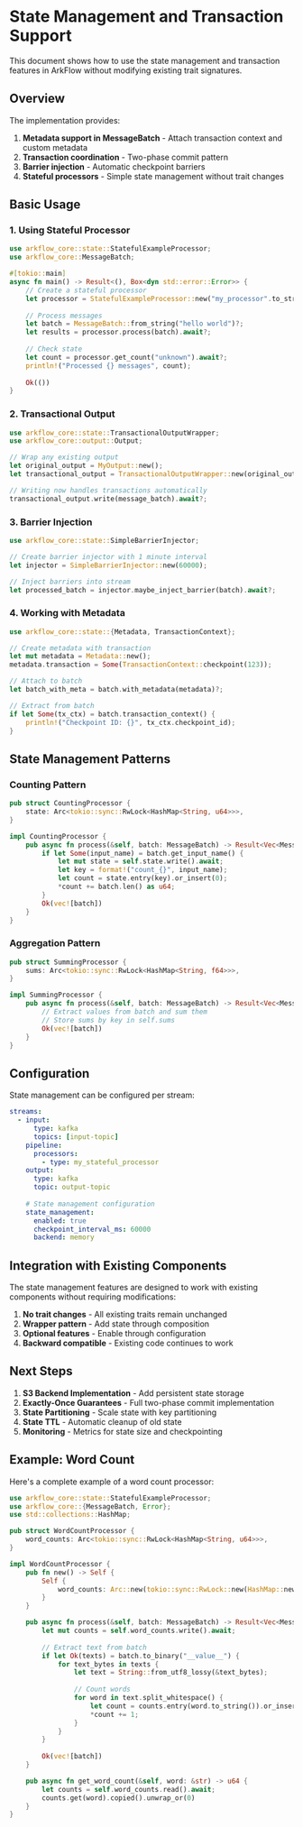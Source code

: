 # State Management and Transaction Support

This document shows how to use the state management and transaction features in ArkFlow without modifying existing trait signatures.

## Overview

The implementation provides:
1. **Metadata support in MessageBatch** - Attach transaction context and custom metadata
2. **Transaction coordination** - Two-phase commit pattern
3. **Barrier injection** - Automatic checkpoint barriers
4. **Stateful processors** - Simple state management without trait changes

## Basic Usage

### 1. Using Stateful Processor

```rust
use arkflow_core::state::StatefulExampleProcessor;
use arkflow_core::MessageBatch;

#[tokio::main]
async fn main() -> Result<(), Box<dyn std::error::Error>> {
    // Create a stateful processor
    let processor = StatefulExampleProcessor::new("my_processor".to_string());
    
    // Process messages
    let batch = MessageBatch::from_string("hello world")?;
    let results = processor.process(batch).await?;
    
    // Check state
    let count = processor.get_count("unknown").await?;
    println!("Processed {} messages", count);
    
    Ok(())
}
```

### 2. Transactional Output

```rust
use arkflow_core::state::TransactionalOutputWrapper;
use arkflow_core::output::Output;

// Wrap any existing output
let original_output = MyOutput::new();
let transactional_output = TransactionalOutputWrapper::new(original_output);

// Writing now handles transactions automatically
transactional_output.write(message_batch).await?;
```

### 3. Barrier Injection

```rust
use arkflow_core::state::SimpleBarrierInjector;

// Create barrier injector with 1 minute interval
let injector = SimpleBarrierInjector::new(60000);

// Inject barriers into stream
let processed_batch = injector.maybe_inject_barrier(batch).await?;
```

### 4. Working with Metadata

```rust
use arkflow_core::state::{Metadata, TransactionContext};

// Create metadata with transaction
let mut metadata = Metadata::new();
metadata.transaction = Some(TransactionContext::checkpoint(123));

// Attach to batch
let batch_with_meta = batch.with_metadata(metadata)?;

// Extract from batch
if let Some(tx_ctx) = batch.transaction_context() {
    println!("Checkpoint ID: {}", tx_ctx.checkpoint_id);
}
```

## State Management Patterns

### Counting Pattern

```rust
pub struct CountingProcessor {
    state: Arc<tokio::sync::RwLock<HashMap<String, u64>>>,
}

impl CountingProcessor {
    pub async fn process(&self, batch: MessageBatch) -> Result<Vec<MessageBatch>, Error> {
        if let Some(input_name) = batch.get_input_name() {
            let mut state = self.state.write().await;
            let key = format!("count_{}", input_name);
            let count = state.entry(key).or_insert(0);
            *count += batch.len() as u64;
        }
        Ok(vec![batch])
    }
}
```

### Aggregation Pattern

```rust
pub struct SummingProcessor {
    sums: Arc<tokio::sync::RwLock<HashMap<String, f64>>>,
}

impl SummingProcessor {
    pub async fn process(&self, batch: MessageBatch) -> Result<Vec<MessageBatch>, Error> {
        // Extract values from batch and sum them
        // Store sums by key in self.sums
        Ok(vec![batch])
    }
}
```

## Configuration

State management can be configured per stream:

```yaml
streams:
  - input:
      type: kafka
      topics: [input-topic]
    pipeline:
      processors:
        - type: my_stateful_processor
    output:
      type: kafka
      topic: output-topic
    
    # State management configuration
    state_management:
      enabled: true
      checkpoint_interval_ms: 60000
      backend: memory
```

## Integration with Existing Components

The state management features are designed to work with existing components without requiring modifications:

1. **No trait changes** - All existing traits remain unchanged
2. **Wrapper pattern** - Add state through composition
3. **Optional features** - Enable through configuration
4. **Backward compatible** - Existing code continues to work

## Next Steps

1. **S3 Backend Implementation** - Add persistent state storage
2. **Exactly-Once Guarantees** - Full two-phase commit implementation
3. **State Partitioning** - Scale state with key partitioning
4. **State TTL** - Automatic cleanup of old state
5. **Monitoring** - Metrics for state size and checkpointing

## Example: Word Count

Here's a complete example of a word count processor:

```rust
use arkflow_core::state::StatefulExampleProcessor;
use arkflow_core::{MessageBatch, Error};
use std::collections::HashMap;

pub struct WordCountProcessor {
    word_counts: Arc<tokio::sync::RwLock<HashMap<String, u64>>>,
}

impl WordCountProcessor {
    pub fn new() -> Self {
        Self {
            word_counts: Arc::new(tokio::sync::RwLock::new(HashMap::new())),
        }
    }

    pub async fn process(&self, batch: MessageBatch) -> Result<Vec<MessageBatch>, Error> {
        let mut counts = self.word_counts.write().await;
        
        // Extract text from batch
        if let Ok(texts) = batch.to_binary("__value__") {
            for text_bytes in texts {
                let text = String::from_utf8_lossy(&text_bytes);
                
                // Count words
                for word in text.split_whitespace() {
                    let count = counts.entry(word.to_string()).or_insert(0);
                    *count += 1;
                }
            }
        }
        
        Ok(vec![batch])
    }

    pub async fn get_word_count(&self, word: &str) -> u64 {
        let counts = self.word_counts.read().await;
        counts.get(word).copied().unwrap_or(0)
    }
}
```